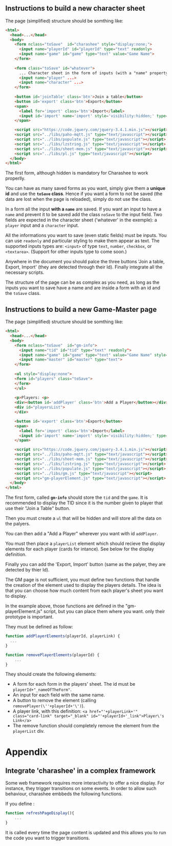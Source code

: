 Instructions to build a new character sheet
-------------------------------------------

The page (simplified) structure should be somthing like:

```html
<html>
  <head>...</head>
  <body>
    <form nclass="toSave"  id="charashee" style="display:none;">
      <input name="playerId" id="playerId" type="text" readonly>
      <input name="game" id="game" type="text" value="Game Name">
    </form>
    
    <form class="toSave" id="whatever">
      ... Character sheet in the form of inputs (with a "name" property) ...
      <input name="player" ...>
      <input name="character" ...>
    </form>
    
    <button id='joinTable' class='btn'>Join a table</button>
    <button id='export' class='btn'>Export</button>
    <span>
      <label for='import' class='btn'>Import</label>
      <input id='import' name='import' style='visibility:hidden;' type='file' accept='application/json,.json'>
    </span>

    <script src="https://code.jquery.com/jquery-3.4.1.min.js"></script>
    <script src="../libs/paho-mqtt.js" type="text/javascript"></script>
    <script src="../libs/populate.js" type="text/javascript"></script>
    <script src="../libs/lzstring.js" type="text/javascript"></script>
    <script src="../libs/sheet-mem.js" type="text/javascript"></script>
    <script src="../libs/pl.js" type="text/javascript"></script>
  </body>
</html>
```

The first form, although hidden is mandatory for Charashee to work properlly.

You can have as many saved forms as you want, simply give them a **unique id** and use the **`toSave` class**. Hence if you want a form to not be saved (the data are lost when the page is reloaded), simply do not use the class.

In a form all the input **with a `name`** are saved. If you want an input to have a `name` and prevent it to be saved add the class `noSave` to the input field.
Two fields are expected in the character sheet ('whatever' in the exemple): a `player` input and a `character` input.

All the informations you want to save (even static fields) must be inputs. You can use `readonly` and particular styling to make them appear as text.
The supported inputs types are: `<input>` of type `text`, `number`, `checkbox`, or `<textarea>`. (Support for other inputs type to come soon.)

Anywhere in the document you should palce the three buttons 'Join a table, Export, Import' (they are detected through their Id).
Finally integrate all the necessary scripts.

The structure of the page can be as complex as you need, as long as the inputs you want to save have a name and are inside a form with an id and the `toSave` class.





Instructions to build a new Game-Master page
--------------------------------------------

The page (simplified) structure should be somthing like:

```html
<html>
  <head>...</head>
  <body>
    <form nclass="toSave"  id="gm-info">
      <input name="tid" id="tid" type="text" readonly">
      <input name="game" id="game" type="text" value="Game Name" style="display:none;">
      <input name="master" id="master" type="text">
    </form>
    
    <ul style="display:none">
    <form id="players" class="toSave">
    </form>
    </ul>
    
    <p>Players: <p>
    <div><button id='addPlayer' class='btn'>Add a Player</button></div>
    <div id="playersList">
    </div>

    <button id='export' class='btn'>Export</button>
    <span>
      <label for='import' class='btn'>Import</label>
      <input id='import' name='import' style='visibility:hidden;' type='file' accept='application/json,.json'>
    </span>

    <script src="https://code.jquery.com/jquery-3.4.1.min.js"></script>
    <script src="../libs/paho-mqtt.js" type="text/javascript"></script>
    <script src="../libs/sheet-mem.js" type="text/javascript"></script>
    <script src="../libs/lzstring.js" type="text/javascript"></script>
    <script src="../libs/populate.js" type="text/javascript"></script>
    <script src="../libs/gm.js" type="text/javascript"></script>
    <script src="gm-playerElement.js" type="text/javascript"></script>
  </body>
</html>
```

The first form, called **`gm-info`** should store the `tid` and the `game`. It is recommended to display the TID since it is the number given to player that use their "Join a Table" button.

Then you must create a `ul` that will be hidden and will store all the data on the palyers.

You can then add a "Add a Player" wherever you want with id `addPlayer`.

You must then place a `playerList` element which should recieve the display elements for each player (cards for intance). See below for the display definition.

Finally you can add the 'Export, Import' button (same as the palyer, they are detected by thier Id).

The GM page is not sufficient, you must define two functions that handle the creation of the element used to display the players details. The idea is that you can choose how much content from each player's sheet you want to display.

In the example above, those functions are defined in the "gm-playerElement.js" script, but you can place them where you want. only their prototype is important.

They must be defined as follow:

```javascript
function addPlayerElements(playerId, playerLink) {
  ...
}

function removePlayerElements(playerId) {
	...
}
```

They should create the following elements:
 - A form for each form in the players' sheet. The id must be `playerId+"_nameOfTheForm"`.
 - An input for each field with the same name.
 - A button to remove the element (calling `removePlayer(\''+playerId+'\')`).
 - A player link, with this definition: `<a href="'+playerLink+'" class="card-link" target="_blank" id="'+playerId+'_link">Player\'s Link</a>`
 - The remove function should completely remove the element from the `playerList` div.





Appendix
========
 
Integrate 'charashee' in a complex framework
--------------------------------------------

 Some web framework requires more interactivity to offer a nice display. For instance, they trigger transitions on some events. In order to allow such behaviour, charashee embbeds the following functions.
 
If you define :
```javascript
function refreshPageDisplay(){
	...
}
```

It is called every time the page content is updated and this allows you to run the code you want to trigger transitions.